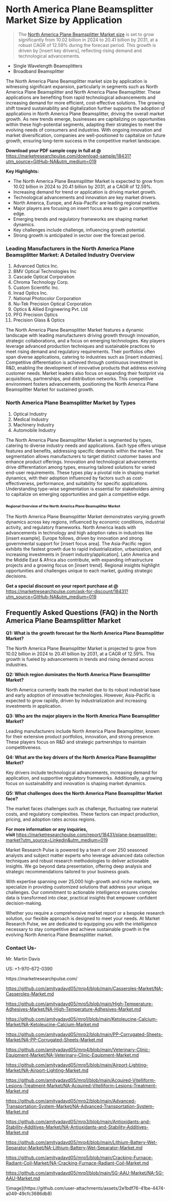 <h1>North America Plane Beamsplitter Market&nbsp;Size by Application</h1><blockquote><p>The <a href="https://marketresearchpulse.com/download-sample/18431?utm_source=GitHub-NA&amp;utm_medium=019">North America Plane Beamsplitter Market size</a> is set to grow significantly from 10.02 billion in 2024 to 20.41 billion by 2031, at a robust CAGR of 12.59% during the forecast period. This growth is driven by [insert key drivers], reflecting rising demand and technological advancements.</p></blockquote><ul><li>Single Wavelength Beamsplitters<li> Broadband Beamsplitter</li></ul><p>The North America Plane Beamsplitter market size by application is witnessing significant expansion, particularly in segments such as North America Plane Beamsplitter and North America Plane Beamsplitter. These applications are benefiting from rapid technological advancements and increasing demand for more efficient, cost-effective solutions. The growing shift toward sustainability and digitalization further supports the adoption of applications in North America Plane Beamsplitter, driving the overall market growth. As new trends emerge, businesses are capitalizing on opportunities within these high-potential segments, adapting their strategies to meet the evolving needs of consumers and industries. With ongoing innovation and market diversification, companies are well-positioned to capitalize on future growth, ensuring long-term success in the competitive market landscape.</p><p><strong>Download your PDF sample copy in full at @ </strong><a href="https://marketresearchpulse.com/download-sample/18431?utm_source=GitHub-NA&amp;utm_medium=019">https://marketresearchpulse.com/download-sample/18431?utm_source=GitHub-NA&amp;utm_medium=019</a></p><p><strong>Key Highlights: </strong></p><ul><li>The North America Plane Beamsplitter Market is expected to grow from 10.02 billion in 2024 to 20.41 billion by 2031, at a CAGR of 12.59%.</li><li>Increasing demand for trend or application is driving market growth.</li><li>Technological advancements and innovation are key market drivers.</li><li>North America, Europe, and Asia-Pacific are leading regional markets.</li><li>Major players are focusing on insert focus area to gain a competitive edge.</li><li>Emerging trends and regulatory frameworks are shaping market dynamics.</li><li>Key challenges include challenge, influencing growth potential.</li><li>Strong growth is anticipated in sector over the forecast period.</li></ul><h3>Leading Manufacturers in the North America Plane Beamsplitter Market: A Detailed Industry Overview</h3><ol><li>Advanced Optics Inc.</li><li>BMV Optical Technologies Inc</li><li>Cascade Optical Corporation</li><li>Chroma Technology Corp.</li><li>Custom Scientific Inc.</li><li>Inrad Optics Inc.</li><li>National Photocolor Corporation</li><li>Nu-Tek Precision Optical Corporation</li><li>Optics & Allied Engineering Pvt. Ltd</li><li>PFG Precision Optics</li><li>Precision Glass & Optics</li></ol><div class="flex max-w-full flex-col flex-grow"><div class="min-h-8 text-message flex w-full flex-col items-end gap-2 whitespace-normal break-words [.text-message+&amp;]:mt-5" dir="auto" data-message-author-role="assistant" data-message-id="fd8432e4-4910-450d-b182-61b7bfb0a01f" data-message-model-slug="gpt-4o"><div class="flex w-full flex-col gap-1 empty:hidden first:pt-[3px]"><div class="markdown prose w-full break-words dark:prose-invert light"><p>The North America Plane Beamsplitter Market features a dynamic landscape with leading manufacturers driving growth through innovation, strategic collaborations, and a focus on emerging technologies. Key players leverage advanced production techniques and sustainable practices to meet rising demand and regulatory requirements. Their portfolios often span diverse applications, catering to industries such as [insert industries]. Competitive differentiation is achieved through continuous investment in R&amp;D, enabling the development of innovative products that address evolving customer needs. Market leaders also focus on expanding their footprint via acquisitions, partnerships, and distribution networks. This competitive environment fosters advancements, positioning the North America Plane Beamsplitter Market for sustained growth.</p></div></div></div></div><h3>North America Plane Beamsplitter Market by Types</h3><ol><li>Optical Industry<li> Medical Industry<li> Machinery Industry<li> Automobile Industry</li></ol><div class="flex max-w-full flex-col flex-grow"><div class="min-h-8 text-message flex w-full flex-col items-end gap-2 whitespace-normal break-words [.text-message+&amp;]:mt-5" dir="auto" data-message-author-role="assistant" data-message-id="084470be-0bb7-4664-bddf-5156b4f41249" data-message-model-slug="gpt-4o-mini"><div class="flex w-full flex-col gap-1 empty:hidden first:pt-[3px]"><div class="markdown prose w-full break-words dark:prose-invert light"><p>The North America Plane Beamsplitter Market is segmented by types, catering to diverse industry needs and applications. Each type offers unique features and benefits, addressing specific demands within the market. The segmentation allows manufacturers to target distinct customer bases and enhance product offerings. Innovation and technological advancements drive differentiation among types, ensuring tailored solutions for varied end-user requirements. These types play a pivotal role in shaping market dynamics, with their adoption influenced by factors such as cost-effectiveness, performance, and suitability for specific applications. Understanding type-wise segmentation is essential for stakeholders aiming to capitalize on emerging opportunities and gain a competitive edge.</p></div></div></div></div><h3><span style="font-size: 11px;">Regional Overview of the North America Plane Beamsplitter Market</span></h3><div class="flex max-w-full flex-col flex-grow"><div class="min-h-8 text-message flex w-full flex-col items-end gap-2 whitespace-normal break-words [.text-message+&amp;]:mt-5" dir="auto" data-message-author-role="assistant" data-message-id="e9038762-ce64-4e30-91c9-9bd413514231" data-message-model-slug="gpt-4o-mini"><div class="flex w-full flex-col gap-1 empty:hidden first:pt-[3px]"><div class="markdown prose w-full break-words dark:prose-invert light"><p>The North America Plane Beamsplitter Market demonstrates varying growth dynamics across key regions, influenced by economic conditions, industrial activity, and regulatory frameworks. North America leads with advancements in technology and high adoption rates in industries like [insert example]. Europe follows, driven by innovation and strong governmental support for [insert focus area]. The Asia-Pacific region exhibits the fastest growth due to rapid industrialization, urbanization, and increasing investments in [insert industry/application]. Latin America and the Middle East &amp; Africa also contribute, with expanding infrastructure projects and a growing focus on [insert trend]. Regional insights highlight opportunities and challenges unique to each market, guiding strategic decisions.</p></div></div></div></div><p><strong>Get a special discount on your report purchase at @ </strong><a href="https://marketresearchpulse.com/ask-for-discount/18431?utm_source=GitHub-NA&amp;utm_medium=019">https://marketresearchpulse.com/ask-for-discount/18431?utm_source=GitHub-NA&amp;utm_medium=019</a></p><h2>Frequently Asked Questions (FAQ) in the North America Plane Beamsplitter Market</h2><p><strong>Q1: What is the growth forecast for the North America Plane Beamsplitter Market?</strong></p><p>The North America Plane Beamsplitter Market is projected to grow from 10.02 billion in 2024 to 20.41 billion by 2031, at a CAGR of 12.59%. This growth is fueled by advancements in trends and rising demand across industries.</p><p><strong>Q2: Which region dominates the North America Plane Beamsplitter Market?</strong></p><p>North America currently leads the market due to its robust industrial base and early adoption of innovative technologies. However, Asia-Pacific is expected to grow rapidly, driven by industrialization and increasing investments in application.</p><p><strong>Q3: Who are the major players in the North America Plane Beamsplitter Market?</strong></p><p>Leading manufacturers include North America Plane Beamsplitter, known for their extensive product portfolios, innovation, and strong presence. These players focus on R&amp;D and strategic partnerships to maintain competitiveness.</p><p><strong>Q4: What are the key drivers of the North America Plane Beamsplitter Market?</strong></p><p>Key drivers include technological advancements, increasing demand for application, and supportive regulatory frameworks. Additionally, a growing focus on sustainability and innovation is shaping market dynamics.</p><p><strong>Q5: What challenges does the North America Plane Beamsplitter Market face?</strong></p><p>The market faces challenges such as challenge, fluctuating raw material costs, and regulatory complexities. These factors can impact production, pricing, and adoption rates across regions.</p><p><strong>For more information or any inquiries, visit&nbsp;</strong><a href="https://marketresearchpulse.com/report/18431/plane-beamsplitter-market?utm_source=Linkedin&utm_medium=019">https://marketresearchpulse.com/report/18431/plane-beamsplitter-market?utm_source=Linkedin&utm_medium=019</a></p><p>Market Research Pulse is powered by a team of over 250 seasoned analysts and subject matter experts who leverage advanced data collection techniques and robust research methodologies to deliver actionable insights. We go beyond data presentation, offering deep analysis and strategic recommendations tailored to your business goals.</p><p>With expertise spanning over 25,000 high-growth and niche markets, we specialize in providing customized solutions that address your unique challenges. Our commitment to actionable intelligence ensures complex data is transformed into clear, practical insights that empower confident decision-making.</p><p>Whether you require a comprehensive market report or a bespoke research solution, our flexible approach is designed to meet your needs. At Market Research Pulse, we are dedicated to equipping you with the intelligence necessary to stay competitive and achieve sustainable growth in the evolving North America Plane Beamsplitter market.</p><h3><strong>Contact Us-</strong></h3><p>Mr. Martin Davis</p><p>US: +1-970-672-0390</p><p>https://marketresearchpulse.com/</p><p><a href="https://github.com/amityadavd05/mrp4/blob/main/Casseroles-Market/NA-Casseroles-Market.md">https://github.com/amityadavd05/mrp4/blob/main/Casseroles-Market/NA-Casseroles-Market.md</a></p><p><a href="https://github.com/amityadavd05/mrp5/blob/main/High-Temperature-Adhesives-Market/NA-High-Temperature-Adhesives-Market.md">https://github.com/amityadavd05/mrp5/blob/main/High-Temperature-Adhesives-Market/NA-High-Temperature-Adhesives-Market.md</a></p><p><a href="https://github.com/amityadavd05/mrp1/blob/main/Ketoleucine-Calcium-Market/NA-Ketoleucine-Calcium-Market.md">https://github.com/amityadavd05/mrp1/blob/main/Ketoleucine-Calcium-Market/NA-Ketoleucine-Calcium-Market.md</a></p><p><a href="https://github.com/amityadavd05/mrp2/blob/main/PP-Corrugated-Sheets-Market/NA-PP-Corrugated-Sheets-Market.md">https://github.com/amityadavd05/mrp2/blob/main/PP-Corrugated-Sheets-Market/NA-PP-Corrugated-Sheets-Market.md</a></p><p><a href="https://github.com/amityadavd05/mrp4/blob/main/Veterinary-Clinic-Equipment-Market/NA-Veterinary-Clinic-Equipment-Market.md">https://github.com/amityadavd05/mrp4/blob/main/Veterinary-Clinic-Equipment-Market/NA-Veterinary-Clinic-Equipment-Market.md</a></p><p><a href="https://github.com/amityadavd05/mrp5/blob/main/Airport-Lighting-Market/NA-Airport-Lighting-Market.md">https://github.com/amityadavd05/mrp5/blob/main/Airport-Lighting-Market/NA-Airport-Lighting-Market.md</a></p><p><a href="https://github.com/amityadavd05/mrp1/blob/main/Acquired-Vitelliform-Lesions-Treatment-Market/NA-Acquired-Vitelliform-Lesions-Treatment-Market.md">https://github.com/amityadavd05/mrp1/blob/main/Acquired-Vitelliform-Lesions-Treatment-Market/NA-Acquired-Vitelliform-Lesions-Treatment-Market.md</a></p><p><a href="https://github.com/amityadavd05/mrp2/blob/main/Advanced-Transportation-System-Market/NA-Advanced-Transportation-System-Market.md">https://github.com/amityadavd05/mrp2/blob/main/Advanced-Transportation-System-Market/NA-Advanced-Transportation-System-Market.md</a></p><p><a href="https://github.com/amityadavd05/mrp3/blob/main/Antioxidants-and-Stability-Additives-Market/NA-Antioxidants-and-Stability-Additives-Market.md">https://github.com/amityadavd05/mrp3/blob/main/Antioxidants-and-Stability-Additives-Market/NA-Antioxidants-and-Stability-Additives-Market.md</a></p><p><a href="https://github.com/amityadavd05/mrp4/blob/main/Lithium-Battery-Wet-Separator-Market/NA-Lithium-Battery-Wet-Separator-Market.md">https://github.com/amityadavd05/mrp4/blob/main/Lithium-Battery-Wet-Separator-Market/NA-Lithium-Battery-Wet-Separator-Market.md</a></p><p><a href="https://github.com/amityadavd05/mrp5/blob/main/Cracking-Furnace-Radiant-Coil-Market/NA-Cracking-Furnace-Radiant-Coil-Market.md">https://github.com/amityadavd05/mrp5/blob/main/Cracking-Furnace-Radiant-Coil-Market/NA-Cracking-Furnace-Radiant-Coil-Market.md</a></p><p><a href="https://github.com/amityadavd05/mrp1/blob/main/5G-AAU-Market/NA-5G-AAU-Market.md">https://github.com/amityadavd05/mrp1/blob/main/5G-AAU-Market/NA-5G-AAU-Market.md</a></p>
![image](https://github.com/user-attachments/assets/2e1bdf76-41be-4474-a049-49cfc3686db8)
